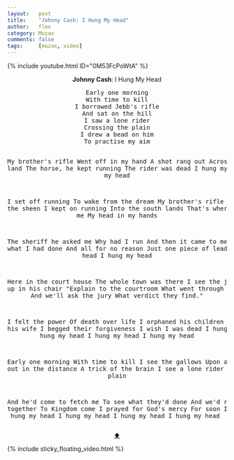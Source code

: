 ```yaml
---
layout:   post
title:    "Johnny Cash: I Hung My Head"
author:   flex
category: Muzax
comments: false
tags:     [muzax, video]
---
```


{% include youtube.html ID="0M53FcPoWtA" %}

<!-- break -->

<a id="top"></a>
<div id="lyrics"><div class="lyricsheader" style=""><p><center><b>Johnny Cash</b>: I Hung My Head</center></p></div>

<center><pre>
Early one morning
With time to kill
I borrowed Jebb's rifle
And sat on the hill
I saw a lone rider
Crossing the plain
I drew a bead on him
To practise my aim

My brother's rifle
Went off in my hand
A shot rang out
Across the land
The horse, he kept running
The rider was dead
I hung my head
I hung my head

I set off running
To wake from the dream
My brother's rifle
Went into the sheen
I kept on running
Into the south lands
That's where they found me
My head in my hands

The sheriff he asked me
Why had I run
And then it came to me
Just what I had done
And all for no reason
Just one piece of lead
I hung my head
I hung my head

Here in the court house
The whole town was there
I see the judge
High up in his chair
"Explain to the courtroom
What went through your mind.
And we'll ask the jury
What verdict they find."

I felt the power
Of death over life
I orphaned his children
I widowed his wife
I begged their forgiveness
I wish I was dead
I hung my head
I hung my head
I hung my head
I hung my head

Early one morning
With time to kill
I see the gallows
Upon a hill
And out in the distance
A trick of the brain
I see a lone rider
Crossing the plain

And he'd come to fetch me
To see what they'd done
And we'd ride together
To Kingdom come
I prayed for God's mercy
For soon I'd be dead
I hung my head
I hung my head
I hung my head
I hung my head
</pre>
<a href="#top">⬆</a></center></div>

<div class="sticky_floating_video"></div>
{% include sticky_floating_video.html %}
